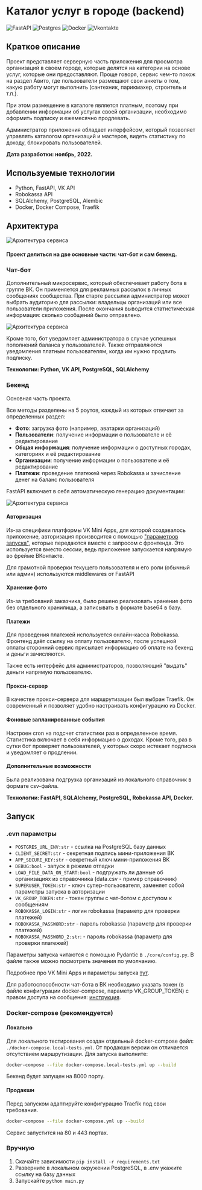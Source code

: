 # Каталог услуг в городе (backend)
![FastAPI](https://img.shields.io/badge/FastAPI-005571?style=for-the-badge&logo=fastapi)
![Postgres](https://img.shields.io/badge/postgres-%23316192.svg?style=for-the-badge&logo=postgresql&logoColor=white)
![Docker](https://img.shields.io/badge/docker-%230db7ed.svg?style=for-the-badge&logo=docker&logoColor=white)
![Vkontakte](https://img.shields.io/badge/-Vkontakte-003f5c?style=for-the-badge&logo=Vk)
## Краткое описание
Проект представляет серверную часть приложения для просмотра организаций в своем городе, которые делятся на категории на основе услуг, которые они предоставляют. Проще говоря, сервис чем-то похож на раздел Авито, где пользователи размещают свои анкеты о том, какую работу могут выполнить (сантехник, парикмахер, строитель и т.п.).

При этом размещение в каталоге является платным, поэтому при добавлении информации об услугах своей организации, необходимо оформить подписку и ежемесячно продлевать. 

Администратор приложения обладает интерфейсом, который позволяет управлять каталогом организаций и мастеров, видеть статистику по доходу, блокировать пользователей.

**Дата разработки: ноябрь, 2022.**

## Используемые технологии

- Python, FastAPI, VK API
- Robokassa API
- SQLAlchemy, PostgreSQL, Alembic
- Docker, Docker Compose, Traefik 

## Архитектура
![Архитектура сервиса](./readme_images/main_architecture.png)

#### Проект делиться на **две основные части**: чат-бот и сам бекенд.
### Чат-бот
Дополнительный микросервис, который обеспечивает работу бота в группе ВК.
Он применяется для рекламных рассылок в личных сообщениях сообщества. При старте рассылки администратор может выбрать аудиторию для рассылки: владельцы организаций или все пользователи приложения. После окончания выводится статистическая информация: сколько сообщений было отправлено.

![Архитектура сервиса](./readme_images/vkchatbot.png)

Кроме того, бот уведомляет администратора в случае успешных пополнений баланса у пользователей. Также отправляются уведомления платным пользователям, когда им нужно продлить подписку.

**Технологии: Python, VK API, PostgreSQL, SQLAlchemy**
### Бекенд
Основная часть проекта. 

Все методы разделены на 5 роутов, каждый из которых отвечает за определенных раздел:
- **Фото**: загрузка фото (например, аватарки организаций)
- **Пользователи**: получение информации о пользователе и её редактирование
- **Общая информация**: получение информации о доступных городах, категориях и её редактирование
- **Организации**: получение информации о пользователе и её редактирование
- **Платежи**: проведение платежей через Robokassa и зачисление денег на баланс пользователя

FastAPI включает в себя автоматическую генерацию документации:

![Архитектура сервиса](./readme_images/openapi_preview.png)
#### Авторизация
Из-за специфики платформы VK Mini Apps, для которой создавалось приложение, авторизация производится с помощью ["параметров запуска"](https://vk.com/@superappkit-vk-mini-apps), которые передаются вместе с запросом с фронтенда. Это используется вместо сессии, ведь приложение запускается напрямую во фрейме ВКонтакте.

Для грамотной проверки текущего пользователя и его роли (обычный или админ) используются middlewares от FastAPI

#### Хранение фото
Из-за требований заказчика, было решено реализовать хранение фото без отдельного хранилища, а записывать в формате base64 в базу. 

#### Платежи
Для проведения платежей используется онлайн-касса Robokassa. Фронтенд даёт ссылку на оплату пользователю, после успешной оплаты сторонний сервис присылает информацию об оплате на бекенд и деньги зачисляются.

Также есть интерфейс для администраторов, позволяющий "выдать" деньги напрямую пользователю.

#### Прокси-сервер
В качестве прокси-сервера для маршрутизации был выбран Traefik. Он современный и позволяет удобно настраивать конфигурацию из Docker.

#### Фоновые запланированные события
Настроен cron на подсчет статистики раз в определенное время. Статистика включает в себя информацию о доходах. Кроме того, раз в сутки бот проверяет пользователей, у которых скоро истекает подписка и уведомляет о продлении.

#### Дополнительные возможности
Была реализована подгрузка организаций из локального справочник в формате csv-файла.

**Технологии: FastAPI, SQLAlchemy, PostgreSQL, Robokassa API, Docker.**
## Запуск
### .evn параметры
- `POSTGRES_URL_ENV:str` - ссылка на PostgreSQL базу данных
- `CLIENT_SECRET:str` - секретная подпись мини-приложения ВК
- `APP_SECURE_KEY:str` - секретный ключ мини-приложения ВК
- `DEBUG:bool` - запуск в режиме отладки
- `LOAD_FILE_DATA_ON_START:bool` - подгружать ли данные об организациях из справочника (data.csv - пример справочник)
- `SUPERUSER_TOKEN:str` - ключ супер-пользователя, заменяет собой параметры запуска в авторизации
- `VK_GROUP_TOKEN:str` - токен группы с чат-ботом с доступом к сообщениям
- `ROBOKASSA_LOGIN:str` - логин robokassa (параметр для проверки платежей)
- `ROBOKASSA_PASSWORD:str` - пароль robokassa (параметр для проверки платежей)
- `ROBOKASSA_PASSWORD_2:str`: - пароль robokassa (параметр для проверки платежей)

Параметры запуска читаются с помощью Pydantic в `./core/config.py`. В файле также можно посмотреть значения по умолчанию.

Подробнее про VK Mini Apps и параметры запуска [тут](https://vk.com/@superappkit-vk-mini-apps).

Для работоспособности чат-бота в ВК необходимо указать токен (в файле конфигурации docker-compose, параметр VK_GROUP_TOKEN) с правом доступа на сообщения: [инструкция](https://vk.com/@vksoftred-kak-poluchit-token-soobschestva-vkontakte).
### Docker-compose (рекомендуется)
#### Локально
Для локального тестирования создан отдельный docker-compose файл: `./docker-compose.local-tests.yml`. От продакшн версии он отличается отсутствием маршрутизации.
Для запуска выполните:
```bash
docker-compose --file docker-compose.local-tests.yml up --build
```
Бекенд будет запущен на 8000 порту.

#### Продакшн
Перед запуском адаптируйте конфигурацию Traefik под свои требования.
```bash
docker-compose --file docker-compose.yml up --build
```
Сервис запустится на 80 и 443 портах.

### Вручную
1. Скачайте зависимости `pip install -r requirements.txt`
2. Разверните в локальном окружении PostgreSQL, в .env укажите ссылку на базу данных
3. Запускайте `python main.py`

